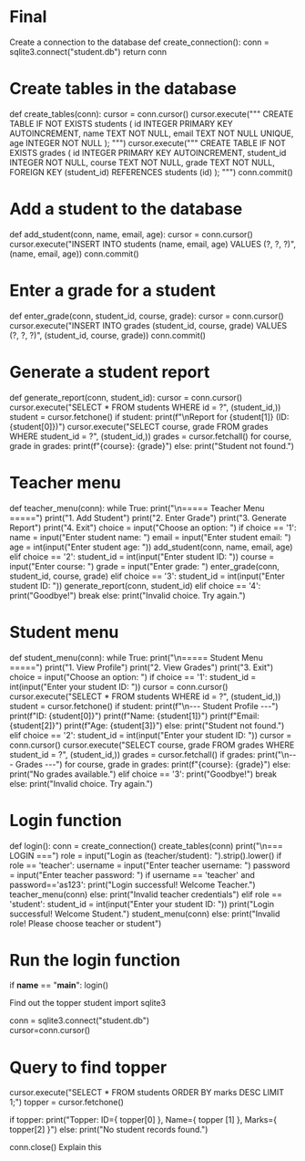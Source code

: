 # Final
Create a connection to the database
def create_connection():
    conn = sqlite3.connect("student.db")
    return conn

# Create tables in the database
def create_tables(conn):
    cursor = conn.cursor()
    cursor.execute("""
        CREATE TABLE IF NOT EXISTS students (
            id INTEGER PRIMARY KEY AUTOINCREMENT,
            name TEXT NOT NULL,
            email TEXT NOT NULL UNIQUE,
            age INTEGER NOT NULL
        );
    """)
    cursor.execute("""
        CREATE TABLE IF NOT EXISTS grades (
            id INTEGER PRIMARY KEY AUTOINCREMENT,
            student_id INTEGER NOT NULL,
            course TEXT NOT NULL,
            grade TEXT NOT NULL,
            FOREIGN KEY (student_id) REFERENCES students (id)
        );
    """)
    conn.commit()

# Add a student to the database
def add_student(conn, name, email, age):
    cursor = conn.cursor()
    cursor.execute("INSERT INTO students (name, email, age) VALUES (?, ?, ?)", (name, email, age))
    conn.commit()

# Enter a grade for a student
def enter_grade(conn, student_id, course, grade):
    cursor = conn.cursor()
    cursor.execute("INSERT INTO grades (student_id, course, grade) VALUES (?, ?, ?)", (student_id, course, grade))
    conn.commit()

# Generate a student report
def generate_report(conn, student_id):
    cursor = conn.cursor()
    cursor.execute("SELECT * FROM students WHERE id = ?", (student_id,))
    student = cursor.fetchone()
    if student:
        print(f"\nReport for {student[1]} (ID: {student[0]})")
        cursor.execute("SELECT course, grade FROM grades WHERE student_id = ?", (student_id,))
        grades = cursor.fetchall()
        for course, grade in grades:
            print(f"{course}: {grade}")
    else:
        print("Student not found.")

# Teacher menu
def teacher_menu(conn):
    while True:
        print("\n===== Teacher Menu =====")
        print("1. Add Student")
        print("2. Enter Grade")
        print("3. Generate Report")
        print("4. Exit")
        choice = input("Choose an option: ")
        if choice == '1':
            name = input("Enter student name: ")
            email = input("Enter student email: ")
            age = int(input("Enter student age: "))
            add_student(conn, name, email, age)
        elif choice == '2':
            student_id = int(input("Enter student ID: "))
            course = input("Enter course: ")
            grade = input("Enter grade: ")
            enter_grade(conn, student_id, course, grade)
        elif choice == '3':
            student_id = int(input("Enter student ID: "))
            generate_report(conn, student_id)
        elif choice == '4':
            print("Goodbye!")
            break
        else:
            print("Invalid choice. Try again.")

# Student menu
def student_menu(conn):
    while True:
        print("\n===== Student Menu =====")
        print("1. View Profile")
        print("2. View Grades")
        print("3. Exit")
        choice = input("Choose an option: ")
        if choice == '1':
            student_id = int(input("Enter your student ID: "))
            cursor = conn.cursor()
            cursor.execute("SELECT * FROM students WHERE id = ?", (student_id,))
            student = cursor.fetchone()
            if student:
                print(f"\n--- Student Profile ---")
                print(f"ID: {student[0]}")
                print(f"Name: {student[1]}")
                print(f"Email: {student[2]}")
                print(f"Age: {student[3]}")
            else:
                print("Student not found.")
        elif choice == '2':
            student_id = int(input("Enter your student ID: "))
            cursor = conn.cursor()
            cursor.execute("SELECT course, grade FROM grades WHERE student_id = ?", (student_id,))
            grades = cursor.fetchall()
            if grades:
                print("\n--- Grades ---")
                for course, grade in grades:
                    print(f"{course}: {grade}")
            else:
                print("No grades available.")
        elif choice == '3':
            print("Goodbye!")
            break
        else:
            print("Invalid choice. Try again.")

# Login function
def login():
    conn = create_connection()
    create_tables(conn)
    print("\n=== LOGIN ===")
    role = input("Login as (teacher/student): ").strip().lower()
    if role == 'teacher':
        username = input("Enter teacher username: ")
        password = input("Enter teacher password: ")
        if username == 'teacher' and password=='as123':
            print("Login successful! Welcome Teacher.")
            teacher_menu(conn)
        else:
            print("Invalid teacher credentials")
    elif role == 'student':
        student_id = int(input("Enter your student ID: "))
        print("Login successful! Welcome Student.")
        student_menu(conn)
    else:
        print("Invalid role! Please choose teacher or student")

# Run the login function
if __name__ == "__main__":
    login()

Find out the topper student
import sqlite3  

conn = sqlite3.connect("student.db")  
cursor=conn.cursor()
# Query to find topper
cursor.execute("SELECT * FROM students ORDER BY marks DESC LIMIT 1;")
topper = cursor.fetchone()

if topper:
    print("Topper: ID={ topper[0]  }, Name={  topper [1]    }, Marks={  topper[2]  }")
else:
    print("No student records found.")

conn.close()
Explain this
